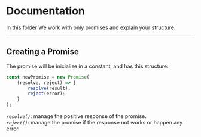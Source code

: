# **Documentation**
In this folder We work with only promises and explain your structure.

---

## **Creating a Promise**

The promise will be inicialize in a constant, and has this structure:

```javascript
const newPromise = new Promise(
    (resolve, reject) => {
        resolve(result);
        reject(error);
    }
);
```
_`resolve()`_: manage the positive response of the promise.<br>
_`reject()`_: manage the promise if the response not works or happen any error.